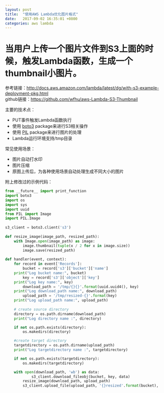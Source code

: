 ```yaml
---
layout: post
title:  "使用AWS Lambda优化图片格式"
date:   2017-09-02 16:35:01 +0800
categories: aws lambda
---
```


# 当用户上传一个图片文件到S3上面的时候，触发Lambda函数，生成一个thumbnail小图片。

参考链接：<http://docs.aws.amazon.com/lambda/latest/dg/with-s3-example-deployment-pkg.html>  
github链接：<https://github.com/wfhu/aws-Lambda-S3-Thumbnail>


主要的技术点：
* PUT事件触发Lambda函数执行
* 使用 [boto3](https://pypi.python.org/pypi/boto3) package来进行S3相关操作
* 使用 [PIL](http://www.pythonware.com/products/pil/) package来进行图片的处理
* Lambda运行环境支持/tmp目录

常见使用场景：
* 图片自动打水印
* 图片压缩
* 原图上传后，为各种使用场景自动处理生成不同大小的图片


附上修改过的示例代码：

```python
from __future__ import print_function
import boto3
import os
import sys
import uuid
from PIL import Image
import PIL.Image
     
s3_client = boto3.client('s3')
     
def resize_image(image_path, resized_path):
    with Image.open(image_path) as image:
        image.thumbnail(tuple(x / 2 for x in image.size))
        image.save(resized_path)
     
def handler(event, context):
    for record in event['Records']:
        bucket = record['s3']['bucket']['name']
	print("Log bucket name:", bucket)
        key = record['s3']['object']['key'] 
	print("Log key name:", key)
        download_path = '/tmp/{}{}'.format(uuid.uuid4(), key)
	print("Log download_path name:", download_path)
        upload_path = '/tmp/resized-{}'.format(key)
	print("Log upload_path name:", upload_path)
        
	# create source directory
	directory = os.path.dirname(download_path)
	print("Log directory name :", directory)

	if not os.path.exists(directory):
		os.makedirs(directory)

	#create target directory
	targetdirectory = os.path.dirname(upload_path)
	print("Log targetdirectory name :", targetdirectory)

	if not os.path.exists(targetdirectory):
		os.makedirs(targetdirectory)

	with open(download_path, 'wb') as data:
	        s3_client.download_fileobj(bucket, key, data)
        resize_image(download_path, upload_path)
        s3_client.upload_file(upload_path, '{}resized'.format(bucket), key)
```




